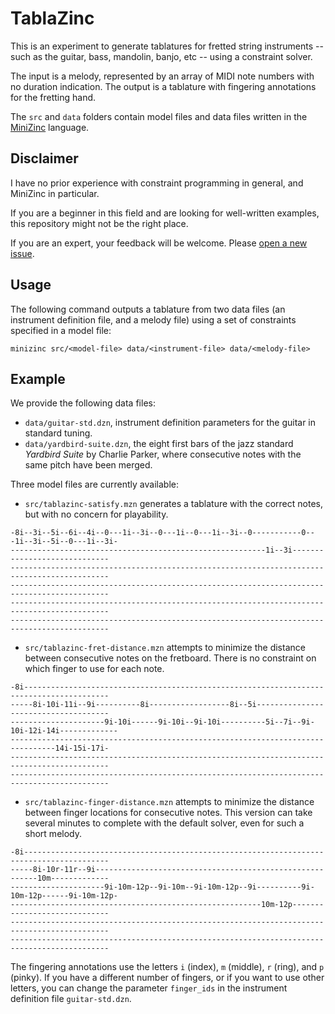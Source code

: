 # TablaZinc

This is an experiment to generate tablatures for fretted string instruments --
such as the guitar, bass, mandolin,  banjo, etc -- using a constraint solver.

The input is a melody, represented by an array of MIDI note numbers
with no duration indication.
The output is a tablature with fingering annotations for the fretting hand.

The `src` and `data` folders contain model files and data files
written in the [MiniZinc](https://www.minizinc.org/) language.

Disclaimer
----------

I have no prior experience with constraint programming in general,
and MiniZinc in particular.

If you are a beginner in this field and are looking for well-written examples,
this repository might not be the right place.

If you are an expert, your feedback will be welcome.
Please [open a new issue](https://github.com/senshu/TablaZinc/issues).

Usage
-----

The following command outputs a tablature from two data files
(an instrument definition file, and a melody file)
using a set of constraints specified in a model file:

```
minizinc src/<model-file> data/<instrument-file> data/<melody-file>
```

Example
-------

We provide the following data files:

* `data/guitar-std.dzn`, instrument definition parameters for the guitar in standard tuning.
* `data/yardbird-suite.dzn`, the eight first bars of the jazz standard *Yardbird Suite* by Charlie Parker,
  where consecutive notes with the same pitch have been merged.

Three model files are currently available:

* `src/tablazinc-satisfy.mzn` generates a tablature with the correct notes, but
  with no concern for playability.

```
-8i--3i--5i--6i--4i--0---1i--3i--0---1i--0---1i--3i--0-----------0---1i--3i--5i--0---1i--3i-
---------------------------------------------------------1i--3i-----------------------------
--------------------------------------------------------------------------------------------
--------------------------------------------------------------------------------------------
--------------------------------------------------------------------------------------------
--------------------------------------------------------------------------------------------
```

* `src/tablazinc-fret-distance.mzn` attempts to minimize the distance between
  consecutive notes on the fretboard. There is no constraint on which finger to use for each note.

```
-8i-----------------------------------------------------------------------------------------
-----8i-10i-11i--9i----------8i------------------8i--5i-------------------------------------
---------------------9i-10i------9i-10i--9i-10i----------5i--7i--9i-10i-12i-14i-------------
--------------------------------------------------------------------------------14i-15i-17i-
--------------------------------------------------------------------------------------------
--------------------------------------------------------------------------------------------
```

* `src/tablazinc-finger-distance.mzn` attempts to minimize the distance between
  finger locations for consecutive notes. This version can take several minutes to complete
  with the default solver, even for such a short melody.

```
-8i-----------------------------------------------------------------------------------------
-----8i-10r-11r--9i---------------------------------------------------------10m-------------
---------------------9i-10m-12p--9i-10m--9i-10m-12p--9i----------9i-10m-12p------9i-10m-12p-
--------------------------------------------------------10m-12p-----------------------------
--------------------------------------------------------------------------------------------
--------------------------------------------------------------------------------------------
```

The fingering annotations use the letters `i` (index), `m` (middle), `r` (ring), and `p` (pinky).
If you have a different number of fingers, or if you want to use other letters,
you can change the parameter `finger_ids` in the instrument definition file `guitar-std.dzn`.
